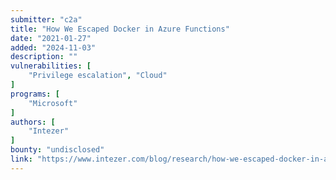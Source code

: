 ```yaml
---
submitter: "c2a"
title: "How We Escaped Docker in Azure Functions"
date: "2021-01-27"
added: "2024-11-03"
description: ""
vulnerabilities: [
    "Privilege escalation", "Cloud"
]
programs: [
    "Microsoft"
]
authors: [
    "Intezer"
]
bounty: "undisclosed"
link: "https://www.intezer.com/blog/research/how-we-escaped-docker-in-azure-functions/"
---
```




